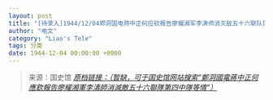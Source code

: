 ```yaml
---
layout: post
title: "[待录入]1944/12/04郑洞国电蒋中正何应钦报告廖耀湘军李涛师消灭敌五十六联队第四中队等情"
author: "电文"
category: "Liao's Tele"
tags: 分类
date: 1944-12-04 00:00:00 +0000
---
```

> 来源：国史馆 [*原档链接：（暂缺，可于国史馆网站搜索“鄭洞國電蔣中正何應欽報告廖耀湘軍李濤師消滅敵五十六聯隊第四中隊等情”）*]()
